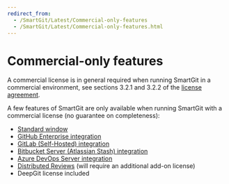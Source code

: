 ```yaml
---
redirect_from:
  - /SmartGit/Latest/Commercial-only-features
  - /SmartGit/Latest/Commercial-only-features.html
---
```


# Commercial-only features

A commercial license is in general required when running SmartGit in a commercial environment, see sections 3.2.1 and 3.2.2 of the [license agreement](https://www.syntevo.com/documents/smartgit-license.html).

A few features of SmartGit are only available when running SmartGit with a commercial license (no guarantee on completeness):

- [Standard window](../GUI/Standard-Window.md)
- [GitHub Enterprise integration](../Integrations/GitHub-Enterprise-Integration.md)
- [GitLab (Self-Hosted) integration](../Integrations/GitLab.md)
- [Bitbucket Server (Atlassian Stash) integration](../Integrations/BitBucket-Server-Atlassian-Stash-integration.md)
- [Azure DevOps Server integration](../Integrations/Azure-DevOps.md)
- [Distributed Reviews](../AddOns/Distributed-Reviews-add-on-.md) (will require an additional add-on license)
- DeepGit license included
